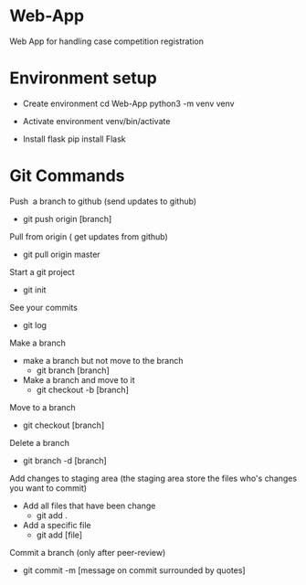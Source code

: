 # Web-App
Web App for handling case competition registration

# Environment setup

- Create environment
  cd Web-App
  python3 -m venv venv

- Activate environment
  venv/bin/activate

- Install flask
  pip install Flask

# Git Commands

Push  a branch to github (send updates to github)
* git push origin [branch]

Pull from origin ( get updates from github)
* git pull origin master

Start a git project
* git init

See your commits
* git log

Make a branch
* make a branch but not move to the branch
    * git branch [branch]
* Make a branch and move to it
    * git checkout -b [branch]

Move to a branch
* git checkout [branch]

Delete a branch
* git branch -d [branch]

Add changes to staging area (the staging area store the files who's changes you want to commit)
* Add all files that have been change
    * git add .
* Add a specific file
    * git add [file]

Commit a branch (only after peer-review)
* git commit -m [message on commit surrounded by quotes]
